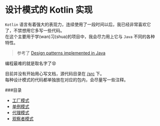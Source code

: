 # 设计模式的 Kotlin 实现

`Kotlin` 语言有着强大的表现力，连续使用了一段时间以后，我已经非常喜欢它了，不禁想用它多写一些代码。  
在这个主要用于学(wan)习(shua)的项目中，我会尽力用上它与 `Java` 不同的各种特性。

> 参考了 [Design patterns implemented in Java](https://github.com/iluwatar/java-design-patterns)  

编程最难的就是取名字了:dizzy_face:

目前并没有开始用心写文档，源代码目录在 [/src](https://github.com/kanetah/KotlinPattern/tree/master/src/main/kotlin/top/kanetah/kotlin/pattern) 下。  
每种设计模式的代码都单独放在对应的包内，会尽量写一些注释。

###目录

- [工厂模式](https://github.com/kanetah/KotlinPattern/tree/master/src/main/kotlin/top/kanetah/kotlin/pattern/factoryPattern)
- [单例模式](https://github.com/kanetah/KotlinPattern/tree/master/src/main/kotlin/top/kanetah/kotlin/pattern/singletonPattern)
- [代理模式](https://github.com/kanetah/KotlinPattern/tree/master/src/main/kotlin/top/kanetah/kotlin/pattern/proxyPattern)
- [观察者模式](https://github.com/kanetah/KotlinPattern/tree/master/src/main/kotlin/top/kanetah/kotlin/pattern/observerPattern)

